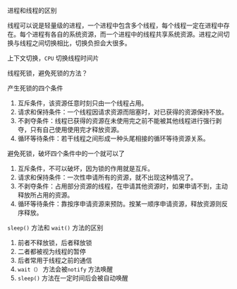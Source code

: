 进程和线程的区别

线程可以说是轻量级的进程，一个进程中包含多个线程，每个线程一定在进程中存在。每个进程有各自的系统资源，而一个进程中的线程共享系统资源。进程之间切换与线程之间切换相比，切换负担会大很多。



上下文切换，`CPU` 切换线程时间片



线程死锁，避免死锁的方法？

产生死锁的四个条件

1. 互斥条件，该资源任意时刻只由一个线程占用。
2. 请求和保持条件：一个线程因请求资源而阻塞时，对已获得的资源保持不放。
3. 不剥夺条件：线程已获得的资源在未使用完之前不能被其他线程进行强行剥夺，只有自己使用使用完才释放资源。
4. 循环等待条件：若干线程之间形成一种头尾相接的循环等待资源关系。

避免死锁，破坏四个条件中的一个就可以了

1. 互斥条件，不可以破坏，因为锁的作用就是互斥。
2. 请求和保持条件：一次性申请所有的资源，就不出现这种情况了。
3. 不剥夺条件：占用部分资源的线程，在申请其他资源时，如果申请不到，主动释放所占用的资源。
4. 循环等待条件：靠按序申请资源来预防。按某一顺序申请资源，释放资源则反序释放。

`sleep()` 方法和 `wait()` 方法的区别

1. 前者不释放锁，后者释放锁
2. 二者都被视为线程的暂停
3. 后者常用于线程之前的通信
4. `wait（）` 方法会被`notify` 方法唤醒
5. `sleep()` 方法在一定时间后会被自动唤醒